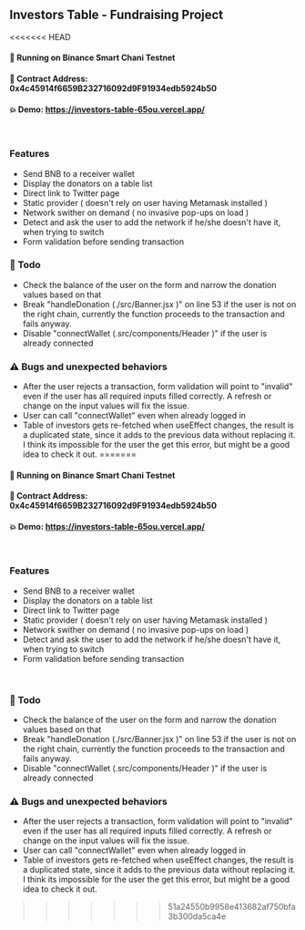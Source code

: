 ## Investors Table - Fundraising Project

<<<<<<< HEAD
#### 🚀 Running on Binance Smart Chani Testnet

#### 📑 Contract Address: 0x4c45914f6659B232716092d9F91934edb5924b50

#### 💥 Demo: https://investors-table-65ou.vercel.app/

<br/>

### Features

- Send BNB to a receiver wallet
- Display the donators on a table list
- Direct link to Twitter page
- Static provider ( doesn't rely on user having Metamask installed )
- Network swither on demand ( no invasive pop-ups on load )
- Detect and ask the user to add the network if he/she doesn't have it, when trying to switch
- Form validation before sending transaction
  <br/>

### 📝 Todo

- Check the balance of the user on the form and narrow the donation values based on that
- Break "handleDonation (./src/Banner.jsx )" on line 53 if the user is not on the right chain, currently
  the function proceeds to the transaction and fails anyway.
- Disable "connectWallet (.src/components/Header )" if the user is already connected

### ⚠️ Bugs and unexpected behaviors

- After the user rejects a transaction, form validation will point to "invalid" even if the user
  has all required inputs filled correctly. A refresh or change on the input values will fix the issue.
- User can call "connectWallet" even when already logged in
- Table of investors gets re-fetched when useEffect changes, the result is a duplicated state,
  since it adds to the previous data without replacing it. I think its impossible for the user the get
  this error, but might be a good idea to check it out.
=======

#### 🚀 Running on Binance Smart Chani Testnet
#### 📑 Contract Address: 0x4c45914f6659B232716092d9F91934edb5924b50
#### 💥 Demo: https://investors-table-65ou.vercel.app/
<br/>

### Features ###
 - Send BNB to a receiver wallet
 - Display the donators on a table list
 - Direct link to Twitter page
 - Static provider ( doesn't rely on user having Metamask installed )
 - Network swither on demand ( no invasive pop-ups on load )
 - Detect and ask the user to add the network if he/she doesn't have it, when trying to switch
 - Form validation before sending transaction 
 <br/>
 
### 📝 Todo ###
 - Check the balance of the user on the form and narrow the donation values based on that
 - Break "handleDonation (./src/Banner.jsx )" on line 53 if the user is not on the right chain, currently 
 the function proceeds to the transaction and fails anyway.
 - Disable "connectWallet (.src/components/Header )" if the user is already connected
 


### ⚠️ Bugs and unexpected behaviors ###
 - After the user rejects a transaction, form validation will point to "invalid" even if the user 
 has all required inputs filled correctly. A refresh or change on the input values will fix the issue.
 - User can call "connectWallet" even when already logged in
 - Table of investors gets re-fetched when useEffect changes, the result is a duplicated state,
 since it adds to the previous data without replacing it. I think its impossible for the user the get 
 this error, but might be a good idea to check it out.
 
 
 
  
>>>>>>> 51a24550b9958e413682af750bfa3b300da5ca4e
